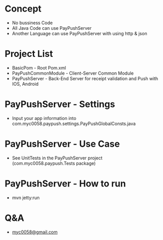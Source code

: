 # Concept

  * No bussiness Code
  * All Java Code can use PayPushServer
  * Another Language can use PayPushServer with using http & json

# Project List

  * BasicPom - Root Pom.xml
  * PayPushCommonModule - Client-Server Common Module
  * PayPushServer - Back-End Server for receipt validation and Push with IOS, Android 

# PayPushServer - Settings
  
  * Input your app information into com.myc0058.paypush.settings.PayPushGlobalConsts.java
  
# PayPushServer - Use Case

  * See UnitTests in the PayPushServer project (com.myc0058.paypush.Tests package)

# PayPushServer - How to run

  * mvn jetty:run

# Q&A

  * myc0058@gmail.com
